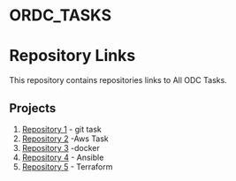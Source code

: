 # ORDC_TASKS

# Repository Links

This repository contains repositories links to All ODC Tasks.

## Projects

1. [Repository 1](https://github.com/ELGOUMRIYASSINE/git_Task1) - git task
2. [Repository 2](https://github.com/ELGOUMRIYASSINE/init-AWS-main) -Aws Task
2. [Repository 3](https://github.com/ELGOUMRIYASSINE/docker-compose-lab) -docker 
3. [Repository 4](https://github.com/ELGOUMRIYASSINE/ansible-tasks-master) - Ansible  
3. [Repository 5](https://github.com/ELGOUMRIYASSINE/Init-Terraform-main) - Terraform  
